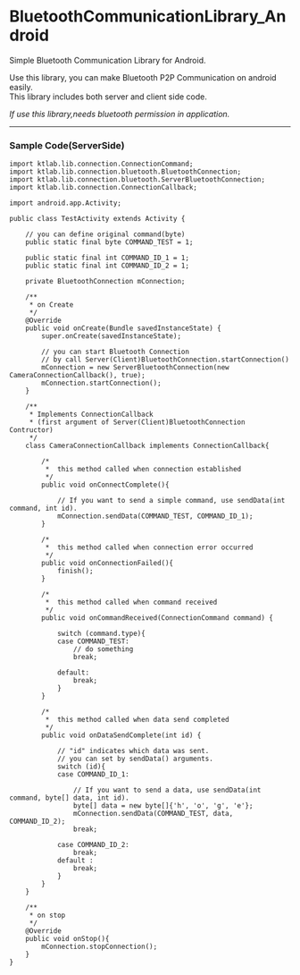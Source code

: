 BluetoothCommunicationLibrary_Android
=====================================

Simple Bluetooth Communication Library for Android.  

Use this library, you can make Bluetooth P2P Communication on android easily.  
This library includes both server and client side code.  

*If use this library,needs bluetooth permission in application.*  

---
### Sample Code(ServerSide)

    
    import ktlab.lib.connection.ConnectionCommand;
    import ktlab.lib.connection.bluetooth.BluetoothConnection;
    import ktlab.lib.connection.bluetooth.ServerBluetoothConnection;
    import ktlab.lib.connection.ConnectionCallback;
    
    import android.app.Activity;
    
    public class TestActivity extends Activity {
    
        // you can define original command(byte) 
        public static final byte COMMAND_TEST = 1;
        
        public static final int COMMAND_ID_1 = 1;
        public static final int COMMAND_ID_2 = 1;
    
        private BluetoothConnection mConnection;
    
        /**
         * on Create
         */
        @Override
        public void onCreate(Bundle savedInstanceState) {
            super.onCreate(savedInstanceState);
    
            // you can start Bluetooth Connection
            // by call Server(Client)BluetoothConnection.startConnection()
            mConnection = new ServerBluetoothConnection(new CameraConnectionCallback(), true);
            mConnection.startConnection();
        }
    
        /**
         * Implements ConnectionCallback
         * (first argument of Server(Client)BluetoothConnection Contructor)
         */
        class CameraConnectionCallback implements ConnectionCallback{
    
            /*
             *  this method called when connection established
             */
            public void onConnectComplete(){
            
                // If you want to send a simple command, use sendData(int command, int id).
                mConnection.sendData(COMMAND_TEST, COMMAND_ID_1);
            }
    
            /*
             *  this method called when connection error occurred
             */
            public void onConnectionFailed(){
                finish();
            }
    
            /*
             *  this method called when command received
             */
            public void onCommandReceived(ConnectionCommand command) {
    
                switch (command.type){
                case COMMAND_TEST:
                    // do something
                    break;
                
                default:
                    break;
                }
            }
    
            /*
             *  this method called when data send completed
             */
            public void onDataSendComplete(int id) {
    
                // "id" indicates which data was sent.
                // you can set by sendData() arguments.
                switch (id){
                case COMMAND_ID_1:
                
                    // If you want to send a data, use sendData(int command, byte[] data, int id).
                    byte[] data = new byte[]{'h', 'o', 'g', 'e'};
                    mConnection.sendData(COMMAND_TEST, data, COMMAND_ID_2);
                    break;
    
                case COMMAND_ID_2:
                    break;
                default :
                    break;
                }
            }
        }
    
        /**
         * on stop
         */
        @Override
        public void onStop(){
            mConnection.stopConnection();
        }
    }
